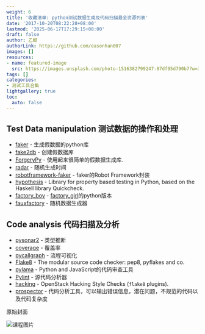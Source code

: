 ```yaml
---
weight: 6
title: '收藏清单: python测试数据生成及代码扫描最全资源列表'
date: '2017-10-20T08:22:28+08:00'
lastmod: '2025-06-17T17:29:15+08:00'
draft: false
author: 乙醇
authorLink: https://github.com/easonhan007
images: []
resources:
- name: featured-image
  src: https://images.unsplash.com/photo-1516382799247-87df95d790b7?w=300
tags: []
categories:
- 测试工具合集
lightgallery: true
toc:
  auto: false
---
```




 ## Test Data manipulation 测试数据的操作和处理

* [faker](http://www.joke2k.net/faker/) - 生成假数据的python库
* [fake2db](https://github.com/emirozer/fake2db) - 创建假数据库
* [ForgeryPy](https://pypi.python.org/pypi/ForgeryPy) - 使用起来很简单的假数据生成库.
* [radar](https://pypi.python.org/pypi/radar) - 随机生成时间
* [robotframework-faker](https://github.com/guykisel/robotframework-faker) - faker的Robot Framework封装
* [hypothesis](https://github.com/DRMacIver/hypothesis) - Library for property based testing in Python, based on the Haskell library Quickcheck.
* [factory_boy](https://github.com/FactoryBoy/factory_boy) - [factory_girl](https://github.com/thoughtbot/factory_girl)的python版本
* [fauxfactory](https://github.com/omaciel/fauxfactory) - 随机数据生成器

## Code analysis 代码扫描及分析

* [pysonar2](https://github.com/yinwang0/pysonar2) - 类型推断
* [coverage](https://pypi.python.org/pypi/coverage) - 覆盖率
* [pycallgraph](https://github.com/gak/pycallgraph) - 流程可视化
* [Flake8](https://pypi.python.org/pypi/flake8) - The modular source code checker: pep8, pyflakes and co.
* [pylama](https://pylama.readthedocs.org/) - Python and JavaScript的代码审查工具
* [Pylint](http://www.pylint.org/) - 源代码分析器 
* [hacking](https://github.com/openstack-dev/hacking) - OpenStack Hacking Style Checks (`flake8` plugins).
* [prospector](https://github.com/landscapeio/prospector) - 代码分析工具，可以输出错误信息，潜在问题，不规范的代码以及代码复杂度 





原始封面

![课程图片](https://images.unsplash.com/photo-1516382799247-87df95d790b7?w=300)


